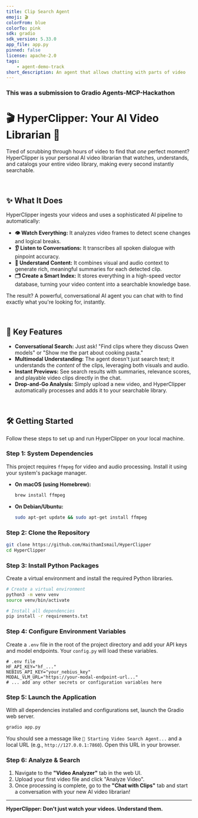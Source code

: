 ```yaml
---
title: Clip Search Agent
emoji: 🎬
colorFrom: blue
colorTo: pink
sdk: gradio
sdk_version: 5.33.0
app_file: app.py
pinned: false
license: apache-2.0
tags:
    - agent-demo-track
short_description: An agent that allows chatting with parts of video
---
```


### This was a submission to Gradio Agents-MCP-Hackathon

# 🎬 HyperClipper: Your AI Video Librarian 🤖

Tired of scrubbing through hours of video to find that *one* perfect moment? HyperClipper is your personal AI video librarian that watches, understands, and catalogs your entire video library, making every second instantly searchable.

<br>

## ✨ What It Does

HyperClipper ingests your videos and uses a sophisticated AI pipeline to automatically:

-   **👁️ Watch Everything:** It analyzes video frames to detect scene changes and logical breaks.
-   **👂 Listen to Conversations:** It transcribes all spoken dialogue with pinpoint accuracy.
-   **🧠 Understand Content:** It combines visual and audio context to generate rich, meaningful summaries for each detected clip.
-   **🗂️ Create a Smart Index:** It stores everything in a high-speed vector database, turning your video content into a searchable knowledge base.

The result? A powerful, conversational AI agent you can chat with to find exactly what you're looking for, instantly.

<br>

## 🚀 Key Features

*   **Conversational Search:** Just ask! "Find clips where they discuss Qwen models" or "Show me the part about cooking pasta."
*   **Multimodal Understanding:** The agent doesn't just search text; it understands the *content* of the clips, leveraging both visuals and audio.
*   **Instant Previews:** See search results with summaries, relevance scores, and playable video clips directly in the chat.
*   **Drop-and-Go Analysis:** Simply upload a new video, and HyperClipper automatically processes and adds it to your searchable library.

<br>

## 🛠️ Getting Started

Follow these steps to set up and run HyperClipper on your local machine.

### Step 1: System Dependencies

This project requires `ffmpeg` for video and audio processing. Install it using your system's package manager.

*   **On macOS (using Homebrew):**
    ```bash
    brew install ffmpeg
    ```
*   **On Debian/Ubuntu:**
    ```bash
    sudo apt-get update && sudo apt-get install ffmpeg
    ```

### Step 2: Clone the Repository

```bash
git clone https://github.com/HaithamIsmail/HyperClipper
cd HyperClipper
```

### Step 3: Install Python Packages

Create a virtual environment and install the required Python libraries.

```bash
# Create a virtual environment
python3 -m venv venv
source venv/bin/activate

# Install all dependencies
pip install -r requirements.txt
```

### Step 4: Configure Environment Variables

Create a `.env` file in the root of the project directory and add your API keys and model endpoints. Your `config.py` will load these variables.

```env
# .env file
HF_API_KEY="hf_..."
NEBIUS_API_KEY="your_nebius_key"
MODAL_VLM_URL="https://your-modal-endpoint-url..."
# ... add any other secrets or configuration variables here
```

### Step 5: Launch the Application

With all dependencies installed and configurations set, launch the Gradio web server.

```bash
gradio app.py
```
You should see a message like `🚀 Starting Video Search Agent...` and a local URL (e.g., `http://127.0.0.1:7860`). Open this URL in your browser.

### Step 6: Analyze & Search

1.  Navigate to the **"Video Analyzer"** tab in the web UI.
2.  Upload your first video file and click "Analyze Video".
3.  Once processing is complete, go to the **"Chat with Clips"** tab and start a conversation with your new AI video librarian!

---

**HyperClipper: Don't just watch your videos. Understand them.**